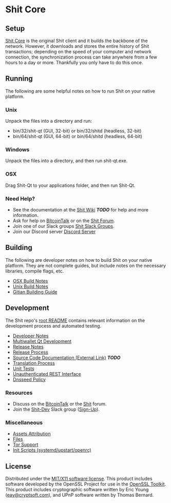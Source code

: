 Shit Core
=====================

Setup
---------------------
[Shit Core](http://shit.org/wallet) is the original Shit client and it builds the backbone of the network. However, it downloads and stores the entire history of Shit transactions; depending on the speed of your computer and network connection, the synchronization process can take anywhere from a few hours to a day or more. Thankfully you only have to do this once.

Running
---------------------
The following are some helpful notes on how to run Shit on your native platform.

### Unix

Unpack the files into a directory and run:

- bin/32/shit-qt (GUI, 32-bit) or bin/32/shitd (headless, 32-bit)
- bin/64/shit-qt (GUI, 64-bit) or bin/64/shitd (headless, 64-bit)

### Windows

Unpack the files into a directory, and then run shit-qt.exe.

### OSX

Drag Shit-Qt to your applications folder, and then run Shit-Qt.

### Need Help?

* See the documentation at the [Shit Wiki](https://en.bitcoin.it/wiki/Main_Page) ***TODO***
for help and more information.
* Ask for help on [BitcoinTalk](https://bitcointalk.org/index.php?topic=1262920.0) or on the [Shit Forum](http://forum.shit.org/).
* Join one of our Slack groups [Shit Slack Groups](https://shit.org/slack-logins/).
* Join our Discord server [Discord Server](https://discord.gg/dTRhamf)

Building
---------------------
The following are developer notes on how to build Shit on your native platform. They are not complete guides, but include notes on the necessary libraries, compile flags, etc.

- [OSX Build Notes](build-osx.md)
- [Unix Build Notes](build-unix.md)
- [Gitian Building Guide](gitian-building.md)

Development
---------------------
The Shit repo's [root README](https://github.com/shitproject/Shit/blob/master/README.md) contains relevant information on the development process and automated testing.

- [Developer Notes](developer-notes.md)
- [Multiwallet Qt Development](multiwallet-qt.md)
- [Release Notes](release-notes.md)
- [Release Process](release-process.md)
- [Source Code Documentation (External Link)](https://dev.visucore.com/bitcoin/doxygen/) ***TODO***
- [Translation Process](translation_process.md)
- [Unit Tests](unit-tests.md)
- [Unauthenticated REST Interface](REST-interface.md)
- [Dnsseed Policy](dnsseed-policy.md)

### Resources

* Discuss on the [BitcoinTalk](https://bitcointalk.org/index.php?topic=1262920.0) or the [Shit](http://forum.shit.org/) forum.
* Join the [Shit-Dev](https://shit-dev.slack.com/) Slack group ([Sign-Up](https://shit-dev.herokuapp.com/)).

### Miscellaneous
- [Assets Attribution](assets-attribution.md)
- [Files](files.md)
- [Tor Support](tor.md)
- [Init Scripts (systemd/upstart/openrc)](init.md)

License
---------------------
Distributed under the [MIT/X11 software license](http://www.opensource.org/licenses/mit-license.php).
This product includes software developed by the OpenSSL Project for use in the [OpenSSL Toolkit](https://www.openssl.org/). This product includes
cryptographic software written by Eric Young ([eay@cryptsoft.com](mailto:eay@cryptsoft.com)), and UPnP software written by Thomas Bernard.
